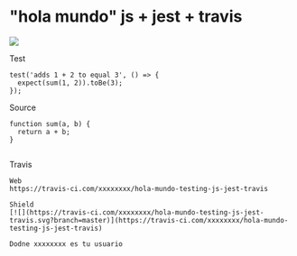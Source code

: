 # "hola mundo" js + jest + travis

[![](https://travis-ci.com/GeeksHubsAcademy/hola-mundo-testing-js-jest-travis.svg?branch=master)](https://travis-ci.com/GeeksHubsAcademy/hola-mundo-testing-js-jest-travis)

Test
```
test('adds 1 + 2 to equal 3', () => {
  expect(sum(1, 2)).toBe(3);
});
```

Source
```
function sum(a, b) {
  return a + b;
}
 
```

Travis
```
Web
https://travis-ci.com/xxxxxxxx/hola-mundo-testing-js-jest-travis

Shield
[![](https://travis-ci.com/xxxxxxxx/hola-mundo-testing-js-jest-travis.svg?branch=master)](https://travis-ci.com/xxxxxxxx/hola-mundo-testing-js-jest-travis)

Dodne xxxxxxxx es tu usuario
```
